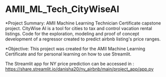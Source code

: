 # AMII_ML_Tech_CityWiseAI

*Project Summary:
AMII Machine Learning Technician Certificate capstone project. CityWise AI is a tool for cities to tax and control vacation rental listings. Code for the exploration, modeling and proof of concept development of a regressor created to predict airbnb listing's price ranges. 

*Objective: 
This project was created for the AMII Machine Learning Certificate and for personal learning on how to use Streamlit. 

The Streamlit app for NY price prediction can be accessed in : 
https://share.streamlit.io/danisha20/ny_airbnb/main/project_app/app.py
